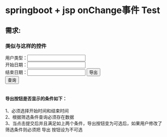 <h1>springboot + jsp onChange事件 Test</h1>
<h2>需求:</h2>
<h3>类似与这样的控件</h3>
<div>
用户类型：<input type="text" name="xxx" /><br>
开始日期：<input type="text" name="xxx" /><br>
结束日期：<input type="text" name="xxx" />
<button type="button">导出</button><br>
<button>查询</button>
</div><br>

<h4>导出按钮是否显示的条件如下：</h4>
1、必须选择开始时间和结束时间<br>
2、根据筛选条件查询必须存在数据<br>
3、当点击提交后并且满足如上两个条件，导出按钮变为可选后，如果用户修改了筛选条件则必须把 导出 按钮设为不可选<br>



